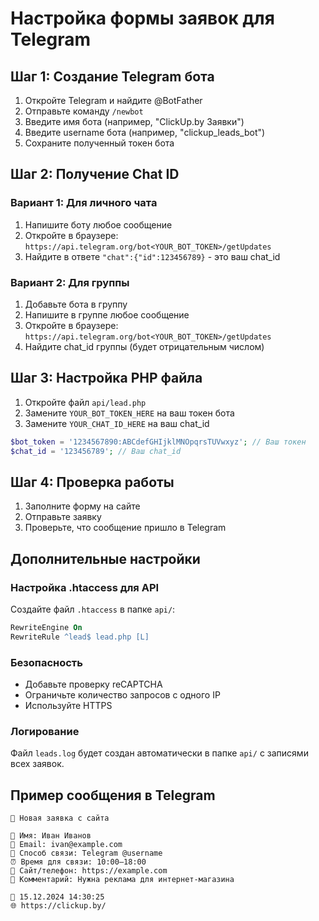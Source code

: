 # Настройка формы заявок для Telegram

## Шаг 1: Создание Telegram бота

1. Откройте Telegram и найдите @BotFather
2. Отправьте команду `/newbot`
3. Введите имя бота (например, "ClickUp.by Заявки")
4. Введите username бота (например, "clickup_leads_bot")
5. Сохраните полученный токен бота

## Шаг 2: Получение Chat ID

### Вариант 1: Для личного чата
1. Напишите боту любое сообщение
2. Откройте в браузере: `https://api.telegram.org/bot<YOUR_BOT_TOKEN>/getUpdates`
3. Найдите в ответе `"chat":{"id":123456789}` - это ваш chat_id

### Вариант 2: Для группы
1. Добавьте бота в группу
2. Напишите в группе любое сообщение
3. Откройте в браузере: `https://api.telegram.org/bot<YOUR_BOT_TOKEN>/getUpdates`
4. Найдите chat_id группы (будет отрицательным числом)

## Шаг 3: Настройка PHP файла

1. Откройте файл `api/lead.php`
2. Замените `YOUR_BOT_TOKEN_HERE` на ваш токен бота
3. Замените `YOUR_CHAT_ID_HERE` на ваш chat_id

```php
$bot_token = '1234567890:ABCdefGHIjklMNOpqrsTUVwxyz'; // Ваш токен
$chat_id = '123456789'; // Ваш chat_id
```

## Шаг 4: Проверка работы

1. Заполните форму на сайте
2. Отправьте заявку
3. Проверьте, что сообщение пришло в Telegram

## Дополнительные настройки

### Настройка .htaccess для API
Создайте файл `.htaccess` в папке `api/`:

```apache
RewriteEngine On
RewriteRule ^lead$ lead.php [L]
```

### Безопасность
- Добавьте проверку reCAPTCHA
- Ограничьте количество запросов с одного IP
- Используйте HTTPS

### Логирование
Файл `leads.log` будет создан автоматически в папке `api/` с записями всех заявок.

## Пример сообщения в Telegram

```
🎯 Новая заявка с сайта

👤 Имя: Иван Иванов
📧 Email: ivan@example.com
📱 Способ связи: Telegram @username
⏰ Время для связи: 10:00–18:00
🔗 Сайт/телефон: https://example.com
💬 Комментарий: Нужна реклама для интернет-магазина

📅 15.12.2024 14:30:25
🌐 https://clickup.by/
```
